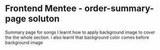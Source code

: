 # Frontend Mentee - order-summary-page soluton
Summary page for songs
I learnt how to apply background image to cover the the whole section.
i also learnt that background color comes before background image